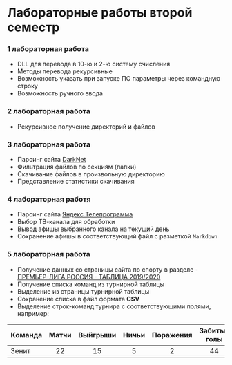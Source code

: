 # Лабораторные работы второй семестр

### 1 лабораторная работа
- DLL для перевода в 10-ю и 2-ю систему счисления
- Методы перевода рекурсивные
- Возможность указать при запуске ПО параметры через командную строку
- Возможность ручного ввода

### 2 лабораторная работа
- Рекурсивное получение директорий и файлов

### 3 лабораторная работа
- Парсинг сайта [DarkNet](https://pcoding.ru/darkNet.php)
- Фильтрация файлов по секциям (папки)
- Скачивание файлов в произвольную директорию
- Представление статистики скачивания

### 4 лабораторная работя
- Парсинг сайта [Яндекс Телепрограмма](https://tv.yandex.ru)
- Выбор ТВ-канала для обработки
- Вывод афишы выбранного канала на текущий день
- Сохранение афишы в соответствующий файл с разметкой `Markdown`

### 5 лабораторная работа
- Получение данных со страницы сайта по спорту в разделе - [ПРЕМЬЕР-ЛИГА РОССИЯ - ТАБЛИЦА 2019/2020](https://www.sports.ru/rfpl/table/)
- Получение списка команд из турнирной таблицы
- Выделение из страницы турнирной таблицы
- Сохранение списка в файл формата **CSV**
- Выделение строк-команд турнира с соответствующими полями, например:

Команда|Матчи|Выйгрыши|Ничьи|Поражения|Забитые голы|Пропущенные голы|Очки в турнире
:-|:-:|:-:|:-:|:-:|:-:|:-:|:-:
Зенит|22|15|5|2|44|10|50
